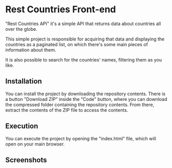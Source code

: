 # Rest Countries Front-end

"Rest Countries API" it's a simple API that returns data about countries all over the globe. 

This simple project is responsible for acquiring that data and displaying the countries as a paginated list, on which there's some main pieces of information about them.

It is also possible to search for the countries' names, filtering them as you like.

## Installation

You can install the project by downloading the repository contents. There is a button "Download ZIP" inside the "Code" button, where you can download the compressed folder containing the repository contents. From there, extract the contents of the ZIP file to access the contents.

## Execution

You can execute the project by opening the "index.html" file, which will open on your main browser.

## Screenshots


